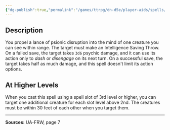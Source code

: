 ```yaml
---
{"dg-publish":true,"permalink":"/games/ttrpg/dn-d5e/player-aids/spells/level-2/mind-thrust/","tags":["ttrpg/dnd/5e","verbal","somatic","spell"],"noteIcon":""}
---
```



## Description
You propel a lance of psionic disruption into the mind of one creature you can see within range.
The target must make an Intelligence Saving Throw.
On a failed save, the target takes `3d6` psychic damage, and it can use its action only to *dash* or *disengage* on its next turn.
On a successful save, the target takes half as much damage, and this spell doesn't limit its action options.

## At Higher Levels
When you cast this spell using a spell slot of 3rd level or higher, you can target one additional creature for each slot level above 2nd.
The creatures must be within 30 feet of each other when you target them.

---

**Sources:** UA-FRW, page 7
